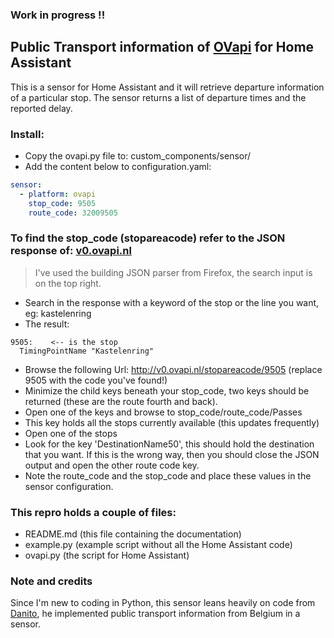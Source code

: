 ### Work in progress !!

## Public Transport information of [OVapi](http://www.ovapi.nl) for Home Assistant

This is a sensor for Home Assistant and it will retrieve departure information of a particular stop. The sensor returns a list of departure times and the reported delay.

### Install:
- Copy the ovapi.py file to: custom_components/sensor/
- Add the content below to configuration.yaml:

```yaml
sensor:
  - platform: ovapi
    stop_code: 9505
    route_code: 32009505
```

### To find the stop_code (stopareacode) refer to the JSON response of: [v0.ovapi.nl](http://v0.ovapi.nl/stopareacode)
> I've used the building JSON parser from Firefox, the search input is on the top right.

- Search in the response with a keyword of the stop or the line you want, eg: kastelenring
- The result:
```
9505:    <-- is the stop
  TimingPointName "Kastelenring"
```
- Browse the following Url: http://v0.ovapi.nl/stopareacode/9505 (replace 9505 with the code you've found!)
- Minimize the child keys beneath your stop_code, two keys should be returned (these are the route fourth and back).
- Open one of the keys and browse to stop_code/route_code/Passes
- This key holds all the stops currently available (this updates frequently)
- Open one of the stops
- Look for the key 'DestinationName50', this should hold the destination that you want. If this is the wrong way, then you should close the JSON output and open the other route code key.
- Note the route_code and the stop_code and place these values in the sensor configuration.

### This repro holds a couple of files:
- README.md (this file containing the documentation)
- example.py (example script without all the Home Assistant code)
- ovapi.py (the script for Home Assistant)

### Note and credits
Since I'm new to coding in Python, this sensor leans heavily on code from [Danito](https://github.com/danito/HA-Config/blob/master/custom_components/sensor/stib.py), he implemented public transport information from Belgium in a sensor.